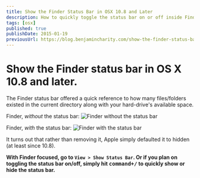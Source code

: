 ```yaml
---
title: Show the Finder Status Bar in OSX 10.8 and Later
description: How to quickly toggle the status bar on or off inside Finder.
tags: [osx]
published: true
publishDate: 2015-01-19
previousUrl: https://blog.benjamincharity.com/show-the-finder-status-bar-in-os-x-10-8-and-later/
---
```


# Show the Finder status bar in OS X 10.8 and later.

The Finder status bar offered a quick reference to how many files/folders existed in the current directory along
with your hard-drive's available space.

Finder, _without_ the status bar:
![Finder without the status bar](assets/blog/withoutStatusBar.jpg)

Finder, _with_ the status bar:
![Finder with the status bar](assets/blog/withStatusBar.jpg)

It turns out that rather than removing it, Apple simply defaulted it to hidden (at least since 10.8).

**With Finder focused, go to `View > Show Status Bar`. Or if you plan on toggling the status bar on/off,
simply hit <kbd>command+/</kbd> to quickly show or hide the status bar.**
